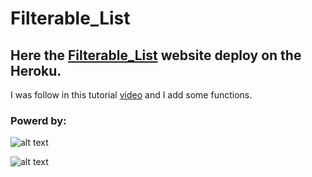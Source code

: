 # Filterable_List #

## Here the **[Filterable_List](https://calm-atoll-15956.herokuapp.com/)** website deploy  on the Heroku.

I was follow in this tutorial [video](https://www.youtube.com/watch?v=G1eW3Oi6uoc&t=300s) and I add some functions.

### Powerd by:

![alt text][logo]

[logo]: https://softwareengineeringdaily.com/wp-content/uploads/2016/10/PostgreSQL.png "Logo Title Text 2"

![alt text](https://upload.wikimedia.org/wikipedia/commons/thumb/d/d9/Node.js_logo.svg/1200px-Node.js_logo.svg.png "Logo Title Text 1")

